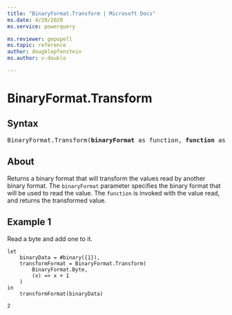 ```yaml
---
title: "BinaryFormat.Transform | Microsoft Docs"
ms.date: 4/20/2020
ms.service: powerquery

ms.reviewer: gepopell
ms.topic: reference
author: dougklopfenstein
ms.author: v-douklo

---
```

# BinaryFormat.Transform

## Syntax

<pre>
BinaryFormat.Transform(<b>binaryFormat</b> as function, <b>function</b> as function) as function 
</pre>

## About  
Returns a binary format that will transform the values read by another binary format. The `binaryFormat` parameter specifies the binary format that will be used to read the value. The `function` is invoked with the value read, and returns the transformed value.

## Example 1
Read a byte and add one to it.

```powerquery-m
let 
    binaryData = #binary({1}), 
    transformFormat = BinaryFormat.Transform( 
        BinaryFormat.Byte, 
        (x) => x + 1 
    ) 
in 
    transformFormat(binaryData)
```

`2`